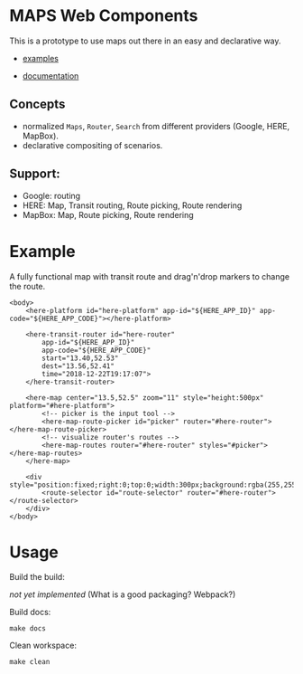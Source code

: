 MAPS Web Components
===================

This is a prototype to use maps out there in an easy and declarative way.

- [examples](examples/)

- [documentation](https://proddi.github.io/map-components/build/docs/)


Concepts
--------

- normalized `Maps`, `Router`, `Search` from different providers (Google, HERE, MapBox).
- declarative compositing of scenarios.

Support:
--------

- Google: routing
- HERE: Map, Transit routing, Route picking, Route rendering
- MapBox: Map, Route picking, Route rendering


Example
=======

A fully functional map with transit route and drag'n'drop markers to change the route.

    <body>
        <here-platform id="here-platform" app-id="${HERE_APP_ID}" app-code="${HERE_APP_CODE}"></here-platform>

        <here-transit-router id="here-router"
            app-id="${HERE_APP_ID}"
            app-code="${HERE_APP_CODE}"
            start="13.40,52.53"
            dest="13.56,52.41"
            time="2018-12-22T19:17:07">
        </here-transit-router>

        <here-map center="13.5,52.5" zoom="11" style="height:500px" platform="#here-platform">
            <!-- picker is the input tool -->
            <here-map-route-picker id="picker" router="#here-router"></here-map-route-picker>
            <!-- visualize router's routes -->
            <here-map-routes router="#here-router" styles="#picker"></here-map-routes>
        </here-map>

        <div style="position:fixed;right:0;top:0;width:300px;background:rgba(255,255,255,.8)">
            <route-selector id="route-selector" router="#here-router"></route-selector>
        </div>
    </body>


Usage
=====

Build the build:

_not yet implemented_ (What is a good packaging? Webpack?)

Build docs:

    make docs

Clean workspace:

    make clean
